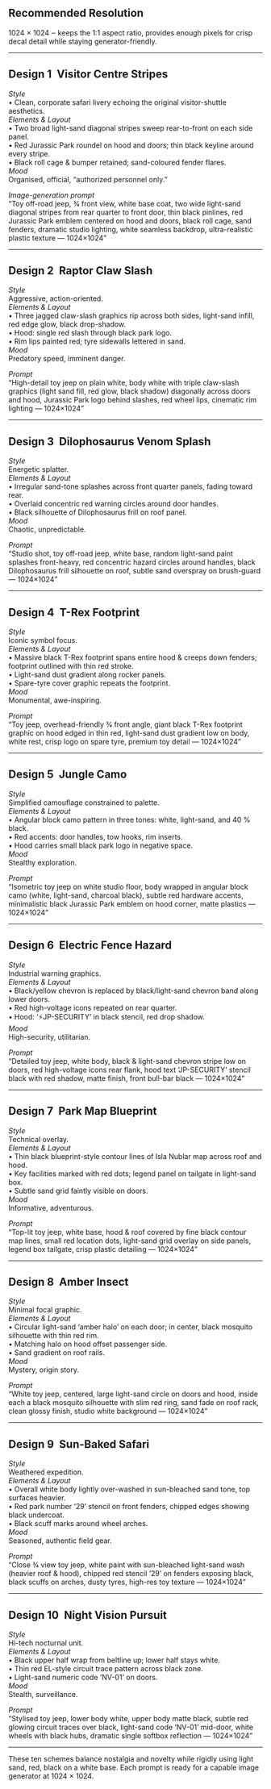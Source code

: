 ## Recommended Resolution

1024 × 1024 ‒ keeps the 1:1 aspect ratio, provides enough pixels for crisp decal detail while staying generator-friendly.

---

## Design 1 Visitor Centre Stripes

_Style_  
• Clean, corporate safari livery echoing the original visitor-shuttle aesthetics.  
_Elements & Layout_  
• Two broad light-sand diagonal stripes sweep rear-to-front on each side panel.  
• Red Jurassic Park roundel on hood and doors; thin black keyline around every stripe.  
• Black roll cage & bumper retained; sand-coloured fender flares.  
_Mood_  
Organised, official, “authorized personnel only.”

_Image-generation prompt_  
“Toy off-road jeep, 3⁄4 front view, white base coat, two wide light-sand diagonal stripes from rear quarter to front door, thin black pinlines, red Jurassic Park emblem centered on hood and doors, black roll cage, sand fenders, dramatic studio lighting, white seamless backdrop, ultra-realistic plastic texture –– 1024×1024”

---

## Design 2 Raptor Claw Slash

_Style_  
Aggressive, action-oriented.  
_Elements & Layout_  
• Three jagged claw-slash graphics rip across both sides, light-sand infill, red edge glow, black drop-shadow.  
• Hood: single red slash through black park logo.  
• Rim lips painted red; tyre sidewalls lettered in sand.  
_Mood_  
Predatory speed, imminent danger.

_Prompt_  
“High-detail toy jeep on plain white, body white with triple claw-slash graphics (light sand fill, red glow, black shadow) diagonally across doors and hood, Jurassic Park logo behind slashes, red wheel lips, cinematic rim lighting –– 1024×1024”

---

## Design 3 Dilophosaurus Venom Splash

_Style_  
Energetic splatter.  
_Elements & Layout_  
• Irregular sand-tone splashes across front quarter panels, fading toward rear.  
• Overlaid concentric red warning circles around door handles.  
• Black silhouette of Dilophosaurus frill on roof panel.  
_Mood_  
Chaotic, unpredictable.

_Prompt_  
“Studio shot, toy off-road jeep, white base, random light-sand paint splashes front-heavy, red concentric hazard circles around handles, black Dilophosaurus frill silhouette on roof, subtle sand overspray on brush-guard –– 1024×1024”

---

## Design 4 T-Rex Footprint

_Style_  
Iconic symbol focus.  
_Elements & Layout_  
• Massive black T-Rex footprint spans entire hood & creeps down fenders; footprint outlined with thin red stroke.  
• Light-sand dust gradient along rocker panels.  
• Spare-tyre cover graphic repeats the footprint.  
_Mood_  
Monumental, awe-inspiring.

_Prompt_  
“Toy jeep, overhead-friendly 3⁄4 front angle, giant black T-Rex footprint graphic on hood edged in thin red, light-sand dust gradient low on body, white rest, crisp logo on spare tyre, premium toy detail –– 1024×1024”

---

## Design 5 Jungle Camo

_Style_  
Simplified camouflage constrained to palette.  
_Elements & Layout_  
• Angular block camo pattern in three tones: white, light-sand, and 40 % black.  
• Red accents: door handles, tow hooks, rim inserts.  
• Hood carries small black park logo in negative space.  
_Mood_  
Stealthy exploration.

_Prompt_  
“Isometric toy jeep on white studio floor, body wrapped in angular block camo (white, light-sand, charcoal black), subtle red hardware accents, minimalistic black Jurassic Park emblem on hood corner, matte plastics –– 1024×1024”

---

## Design 6 Electric Fence Hazard

_Style_  
Industrial warning graphics.  
_Elements & Layout_  
• Black/yellow chevron is replaced by black/light-sand chevron band along lower doors.  
• Red high-voltage icons repeated on rear quarter.  
• Hood: ‘⚡JP-SECURITY’ in black stencil, red drop shadow.  
_Mood_  
High-security, utilitarian.

_Prompt_  
“Detailed toy jeep, white body, black & light-sand chevron stripe low on doors, red high-voltage icons rear flank, hood text ‘JP-SECURITY’ stencil black with red shadow, matte finish, front bull-bar black –– 1024×1024”

---

## Design 7 Park Map Blueprint

_Style_  
Technical overlay.  
_Elements & Layout_  
• Thin black blueprint-style contour lines of Isla Nublar map across roof and hood.  
• Key facilities marked with red dots; legend panel on tailgate in light-sand box.  
• Subtle sand grid faintly visible on doors.  
_Mood_  
Informative, adventurous.

_Prompt_  
“Top-lit toy jeep, white base, hood & roof covered by fine black contour map lines, small red location dots, light-sand grid overlay on side panels, legend box tailgate, crisp plastic detailing –– 1024×1024”

---

## Design 8 Amber Insect

_Style_  
Minimal focal graphic.  
_Elements & Layout_  
• Circular light-sand ‘amber halo’ on each door; in center, black mosquito silhouette with thin red rim.  
• Matching halo on hood offset passenger side.  
• Sand gradient on roof rails.  
_Mood_  
Mystery, origin story.

_Prompt_  
“White toy jeep, centered, large light-sand circle on doors and hood, inside each a black mosquito silhouette with slim red ring, sand fade on roof rack, clean glossy finish, studio white background –– 1024×1024”

---

## Design 9 Sun-Baked Safari

_Style_  
Weathered expedition.  
_Elements & Layout_  
• Overall white body lightly over-washed in sun-bleached sand tone, top surfaces heavier.  
• Red park number ‘29’ stencil on front fenders, chipped edges showing black undercoat.  
• Black scuff marks around wheel arches.  
_Mood_  
Seasoned, authentic field gear.

_Prompt_  
“Close 3⁄4 view toy jeep, white paint with sun-bleached light-sand wash (heavier roof & hood), chipped red stencil ‘29’ on fenders exposing black, black scuffs on arches, dusty tyres, high-res toy texture –– 1024×1024”

---

## Design 10 Night Vision Pursuit

_Style_  
Hi-tech nocturnal unit.  
_Elements & Layout_  
• Black upper half wrap from beltline up; lower half stays white.  
• Thin red EL-style circuit trace pattern across black zone.  
• Light-sand numeric code ‘NV-01’ on doors.  
_Mood_  
Stealth, surveillance.

_Prompt_  
“Stylised toy jeep, lower body white, upper body matte black, subtle red glowing circuit traces over black, light-sand code ‘NV-01’ mid-door, white wheels with black hubs, dramatic single softbox reflection –– 1024×1024”

---

These ten schemes balance nostalgia and novelty while rigidly using light sand, red, black on a white base. Each prompt is ready for a capable image generator at 1024 × 1024.